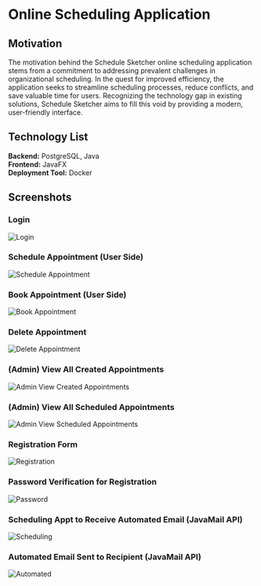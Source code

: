 # Online Scheduling Application

## Motivation

The motivation behind the Schedule Sketcher online scheduling application stems from a commitment to addressing prevalent challenges in organizational scheduling. In the quest for improved efficiency, the application seeks to streamline scheduling processes, reduce conflicts, and save valuable time for users. Recognizing the technology gap in existing solutions, Schedule Sketcher aims to fill this void by providing a modern, user-friendly interface.

## Technology List

**Backend:** PostgreSQL, Java  
**Frontend:** JavaFX  
**Deployment Tool:** Docker

## Screenshots

### Login
![Login](https://github.com/eimomio1/SchedulingApp/blob/main/onlineschedulerpics/Picture1.png)

### Schedule Appointment (User Side)
![Schedule Appointment](https://github.com/eimomio1/SchedulingApp/blob/main/onlineschedulerpics/scheduleappt.png)

### Book Appointment (User Side)
![Book Appointment](https://github.com/eimomio1/SchedulingApp/blob/main/onlineschedulerpics/bookappt.png)

### Delete Appointment
![Delete Appointment](https://github.com/eimomio1/SchedulingApp/blob/main/onlineschedulerpics/deleteappt.png)

### (Admin) View All Created Appointments
![Admin View Created Appointments](https://github.com/eimomio1/SchedulingApp/blob/main/onlineschedulerpics/adminviewbookedappt.png)

### (Admin) View All Scheduled Appointments
![Admin View Scheduled Appointments](https://github.com/eimomio1/SchedulingApp/blob/main/onlineschedulerpics/adminviewscheduledappts.png)

### Registration Form
![Registration](https://github.com/eimomio1/SchedulingApp/blob/main/onlineschedulerpics/registrationform.png)

### Password Verification for Registration
![Password](https://github.com/eimomio1/SchedulingApp/blob/main/onlineschedulerpics/pwverification.png)

### Scheduling Appt to Receive Automated Email (JavaMail API)
![Scheduling](https://github.com/eimomio1/SchedulingApp/blob/main/onlineschedulerpics/javamailapi.png)

### Automated Email Sent to Recipient (JavaMail API)
![Automated](https://github.com/eimomio1/SchedulingApp/blob/main/onlineschedulerpics/javamailapi2.png)
